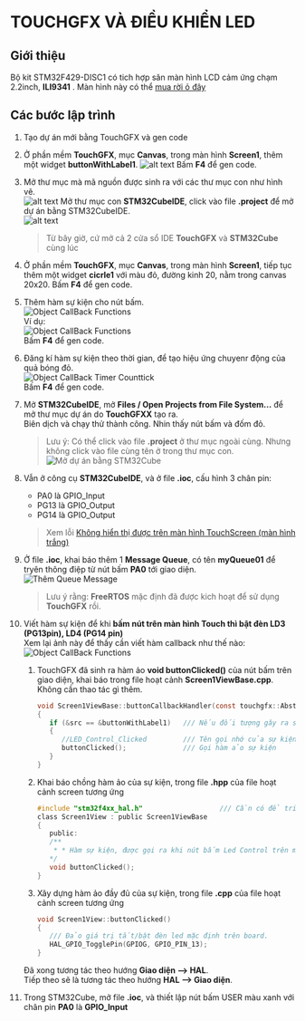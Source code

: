 # TOUCHGFX VÀ ĐIỀU KHIỂN LED

## Giới thiệu

Bộ kit STM32F429-DISC1 có tich hợp săn màn hình LCD cảm ứng chạm 2.2inch, __ILI9341__ . Màn hình này có thể [mua rời ỏ đây](https://banlinhkien.com/man-hinh-lcd-tft-2.2-spi-ili9341-p13020870.html)

## Các bước lập trình

1. Tạo dự án mới bằng TouchGFX và gen code
2. Ở phần mềm __TouchGFX__, mục __Canvas__,  trong màn hình __Screen1__, thêm một widget __buttonWithLabel1__.
   ![alt text](./assets/buttonWithLabel.png)
   Bấm __F4__ để gen code.
3. Mở thư mục mà mã nguồn được sinh ra với các thư mục con như hình vẽ.\
   ![alt text](./assets/ProjectDirectory.png)
   Mở thư mục con __STM32CubeIDE__, click vào file __.project__ để mở dự án bằng STM32CubeIDE.  
   ![alt text](./assets/STM32CubeInsideTouchGFX.png)
   > Từ bây giờ, cứ mở cả 2 cửa sổ IDE __TouchGFX__ và __STM32Cube__ cùng lúc
4. Ở phần mềm __TouchGFX__, mục __Canvas__,  trong màn hình __Screen1__, tiếp tục thêm một widget __cicrle1__ với màu đỏ, đường kinh 20, nằm trong canvas 20x20.
    Bấm __F4__ để gen code.
5. Thêm hàm sự kiện cho nút bấm.\
   ![Object CallBack Functions](./assets/ObjectCallBackFunctions.png)\
   Ví dụ:\
   ![Object CallBack Functions](./assets/ObjectCallBack_Onclick.png)\
   Bấm __F4__ để gen code.
6. Đăng kí hàm sự kiện theo thời gian, để tạo hiệu ứng chuyenr động của quả bóng đỏ.\
   ![Object CallBack Timer Counttick](./assets/ObjectCallBack_OnTimer.png)\
   Bấm __F4__ để gen code.
7. Mở __STM32CubeIDE__, mở __Files / Open Projects from File System...__  để mở thư mục dự án do __TouchGFXX__ tạo ra.\
   Biên dịch và chạy thử thành công. Nhin thấy nút bấm và đốm đỏ.
   > Lưu ý: Có thể click vào file __.project__ ở thư mục ngoài cùng. Nhưng không click vào file cùng tên ở trong thư mục con.
   ![Mở dự án bằng STM32Cube](./assets/UseSTM32CubeToOpenProject.png)
8. Vẫn ở công cụ __STM32CubeIDE__, và ở file __.ioc__, cấu hình 3 chân pin:
   - PA0 là GPIO_Input
   - PG13 là GPIO_Output
   - PG14 là GPIO_Output
   > Xem lỗi [Không hiển thị được trên màn hình TouchScreen (màn hình trắng)](https://github.com/neittien0110/TouchGFX_Led/issues/1)
9. Ở file __.ioc__, khai báo thêm 1 __Message Queue__, có tên __myQueue01__ để tryên thông điệp từ nút bấm __PA0__ tới giao diện.\
   ![Thêm Queue Message](./assets/FreeRTOS_AddQueue.png)
   > Lưu ý rằng: __FreeRTOS__ mặc định đã được kich hoạt để sử dụng __TouchGFX__ rồi.
10. Viết hàm sự kiện để khi __bấm nút trên màn hình Touch thì bật đèn LD3 (PG13pin), LD4 (PG14 pin)__ \
    Xem lại ảnh này để thấy cần viết hàm callback như thế nào:\
    ![Object CallBack Functions](./assets/ObjectCallBack_Onclick.png)

      1. TouchGFX đã sinh ra hàm ảo __void buttonClicked()__ của nút bấm trên giao diện, khai báo trong file hoạt cảnh __Screen1ViewBase.cpp__. Không cần thao tác gì thêm.

         ```C
         void Screen1ViewBase::buttonCallbackHandler(const touchgfx::AbstractButton& src)
         {
            if (&src == &buttonWithLabel1)   /// Nếu đối tượng gây ra sự kiện là nút bấm có id = buttonWithLabel1
            {
               //LED_Control_Clicked         /// Tên gọi nhớ của sự kiện, trên phần mêm TouchGFX desinger
               buttonClicked();              /// Gọi hàm ảo sự kiện
            }
         }
         ```

      2. Khai báo chồng hàm ảo của sự kiện, trong file __.hpp__ của file hoạt cảnh screen tương ứng

         ```C
         #include "stm32f4xx_hal.h"                   /// Cần có để triệu gọi các hàm HAL         
         class Screen1View : public Screen1ViewBase
         {
            public:
            /**
             * * Hàm sự kiện, được gọi ra khi nút bấm Led Control trên màn hình được bấm
            */
            void buttonClicked();
         }
         ```

      3. Xây dựng hàm ảo đầy đủ của sự kiện, trong file __.cpp__ của file hoạt cảnh screen tương ứng

         ```C
         void Screen1View::buttonClicked()
         {
            /// Đảo giá trị tắt/bật đèn led mặc định trên board.
            HAL_GPIO_TogglePin(GPIOG, GPIO_PIN_13);
         }
         ```

    Đã xong tương tác theo hướng __Giao diện --> HAL__.\
    Tiếp theo sẽ là tương tác theo hướng __HAL --> Giao diện__.
11. Trong STM32Cube, mở file __.ioc__, và thiết lập nút bấm USER màu xanh với chân pin __PA0__ là __GPIO_Input__
